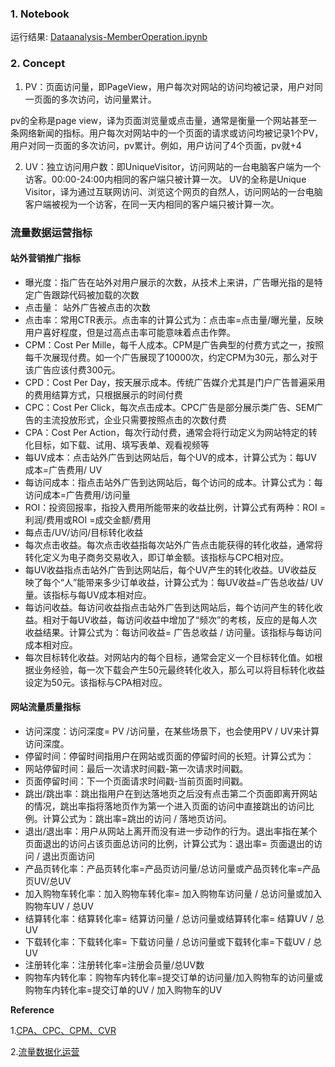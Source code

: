 ### 1. Notebook ###

运行结果: [Dataanalysis-MemberOperation.ipynb](https://github.com/frankyangdev/Python-Member-Operations/blob/main/Dataanalysis-MemberOperation.ipynb)

### 2. Concept ###

1. PV：页面访问量，即PageView，用户每次对网站的访问均被记录，用户对同一页面的多次访问，访问量累计。

pv的全称是page view，译为页面浏览量或点击量，通常是衡量一个网站甚至一条网络新闻的指标。用户每次对网站中的一个页面的请求或访问均被记录1个PV，用户对同一页面的多次访问，pv累计。例如，用户访问了4个页面，pv就+4

2. UV：独立访问用户数：即UniqueVisitor，访问网站的一台电脑客户端为一个访客。00:00-24:00内相同的客户端只被计算一次。
UV的全称是Unique Visitor，译为通过互联网访问、浏览这个网页的自然人，访问网站的一台电脑客户端被视为一个访客，在同一天内相同的客户端只被计算一次。

 
### 流量数据运营指标 ###
#### 站外营销推广指标 #### 
* 曝光度：指广告在站外对用户展示的次数，从技术上来讲，广告曝光指的是特定广告跟踪代码被加载的次数
* 点击量： 站外广告被点击的次数
* 点击率：常用CTR表示。点击率的计算公式为：点击率=点击量/曝光量，反映用户喜好程度，但是过高点击率可能意味着点击作弊。
* CPM：Cost Per Mille，每千人成本。CPM是广告典型的付费方式之一，按照每千次展现付费。如一个广告展现了10000次，约定CPM为30元，那么对于该广告应该付费300元。
* CPD：Cost Per Day，按天展示成本。传统广告媒介尤其是门户广告普遍采用的费用结算方式，只根据展示的时间付费
* CPC：Cost Per Click，每次点击成本。CPC广告是部分展示类广告、SEM广告的主流投放形式，企业只需要按照点击的次数付费
* CPA：Cost Per Action，每次行动付费，通常会将行动定义为网站特定的转化目标，如下载、试用、填写表单、观看视频等
* 每UV成本：点击站外广告到达网站后，每个UV的成本，计算公式为：每UV成本=广告费用/ UV
* 每访问成本：指点击站外广告到达网站后，每个访问的成本。计算公式为：每访问成本=广告费用/访问量
* ROI：投资回报率，指投入费用所能带来的收益比例，计算公式有两种：ROI =利润/费用或ROI =成交金额/费用
* 每点击/UV/访问/目标转化收益
* 每次点击收益。每次点击收益指每次站外广告点击能获得的转化收益，通常将转化定义为电子商务交易收入，即订单金额。该指标与CPC相对应。
* 每UV收益指点击站外广告到达网站后，每个UV产生的转化收益。UV收益反映了每个“人”能带来多少订单收益，计算公式为：每UV收益=广告总收益/ UV量。该指标与每UV成本相对应。
* 每访问收益。每访问收益指点击站外广告到达网站后，每个访问产生的转化收益。相对于每UV收益，每访问收益中增加了“频次”的考核，反应的是每人次收益结果。计算公式为：每访问收益= 广告总收益 / 访问量。该指标与每访问成本相对应。
* 每次目标转化收益。对网站内的每个目标，通常会定义一个目标转化值。如根据业务经验，每一次下载会产生50元最终转化收入，那么可以将目标转化收益设定为50元。该指标与CPA相对应。

#### 网站流量质量指标 ####
* 访问深度：访问深度= PV /访问量，在某些场景下，也会使用PV / UV来计算访问深度。
* 停留时间：停留时间指用户在网站或页面的停留时间的长短。计算公式为：
* 网站停留时间：最后一次请求时间戳-第一次请求时间戳。
* 页面停留时间：下一个页面请求时间戳-当前页面时间戳。
* 跳出/跳出率：跳出指用户在到达落地页之后没有点击第二个页面即离开网站的情况，跳出率指将落地页作为第一个进入页面的访问中直接跳出的访问比例。计算公式为：跳出率=跳出的访问 / 落地页访问。
* 退出/退出率：用户从网站上离开而没有进一步动作的行为。退出率指在某个页面退出的访问占该页面总访问的比例，计算公式为：退出率= 页面退出的访问 / 退出页面访问
* 产品页转化率：产品页转化率=产品页访问量/总访问量或产品页转化率=产品页UV/总UV
* 加入购物车转化率：加入购物车转化率= 加入购物车访问量 / 总访问量或加入购物车UV / 总UV
* 结算转化率：结算转化率= 结算访问量 / 总访问量或结算转化率= 结算UV / 总UV
* 下载转化率：下载转化率= 下载访问量 / 总访问量或下载转化率=下载UV / 总UV
* 注册转化率：注册转化率=注册会员量/总UV数
* 购物车内转化率：购物车内转化率=提交订单的访问量/加入购物车的访问量或购物车内转化率=提交订单的UV / 加入购物车的UV





**Reference**

1.[CPA、CPC、CPM、CVR](https://blog.csdn.net/hrbsfdxzhq01/article/details/87630115)


2.[流量数据化运营](https://blog.csdn.net/tonydz0523/article/details/85095329)



